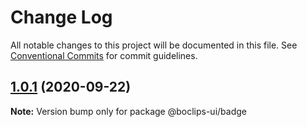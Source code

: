 # Change Log

All notable changes to this project will be documented in this file.
See [Conventional Commits](https://conventionalcommits.org) for commit guidelines.

## [1.0.1](https://github.com/boclips/boclips-ui/compare/@boclips-ui/badge@1.0.0...@boclips-ui/badge@1.0.1) (2020-09-22)

**Note:** Version bump only for package @boclips-ui/badge
